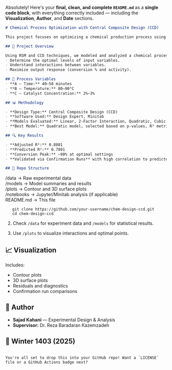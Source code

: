 Absolutely! Here's your **final, clean, and complete `README.md`** as a **single code block**, with everything correctly included — including the **Visualization**, **Author**, and **Date** sections.

```markdown
# Chemical Process Optimization with Central Composite Design (CCD)

This project focuses on optimizing a chemical production process using Response Surface Methodology (RSM) and Central Composite Design (CCD). The objective is to maximize the conversion rate and efficiency of a chemical reaction by studying the influence of three key factors: reaction time, temperature, and catalyst concentration.

## 📌 Project Overview

Using RSM and CCD techniques, we modeled and analyzed a chemical process to:
- Determine the optimal levels of input variables.
- Understand interactions between variables.
- Maximize output response (conversion % and activity).

## 🧪 Process Variables
- **A — Time:** 40–50 minutes  
- **B — Temperature:** 80–90°C  
- **C — Catalyst Concentration:** 2%–3%  

## 📊 Methodology

- **Design Type:** Central Composite Design (CCD)
- **Software Used:** Design Expert, Minitab
- **Models Evaluated:** Linear, 2-Factor Interaction, Quadratic, Cubic
- **Best Model:** Quadratic model, selected based on p-values, R² metrics, and fit statistics.

## 🔍 Key Results

- **Adjusted R²:** 0.8881  
- **Predicted R²:** 0.7891  
- **Conversion Peak:** ~90% at optimal settings  
- **Validated via Confirmation Runs** with high correlation to predicted outcomes  

## 📁 Repo Structure

```
/data          -> Raw experimental data  
/models        -> Model summaries and results  
/plots         -> Contour and 3D surface plots  
/notebooks     -> Jupyter/Minitab analysis (if applicable)  
README.md      -> This file  
```
   git clone https://github.com/your-username/chem-design-ccd.git
   cd chem-design-ccd
   ```

2. Check `/data` for experiment data and `/models` for statistical results.

3. Use `/plots` to visualize interactions and optimal points.

## 📈 Visualization

Includes:
- Contour plots  
- 3D surface plots  
- Residuals and diagnostics  
- Confirmation run comparisons  

## 🧠 Author

- **Sajad Kahani** — Experimental Design & Analysis  
- **Supervisor:** Dr. Reza Baradaran Kazemzadeh  

## 📅 Winter 1403 (2025)
```

You're all set to drop this into your GitHub repo! Want a `LICENSE` file or a GitHub Actions badge next?
